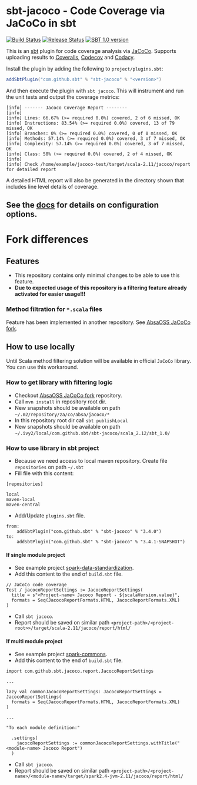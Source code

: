 # sbt-jacoco - Code Coverage via JaCoCo in sbt

[![Build Status](https://github.com/sbt/sbt-jacoco/workflows/CI/badge.svg)](https://github.com/sbt/sbt-jacoco/actions?workflow=CI)
[![Release Status](https://github.com/sbt/sbt-jacoco/workflows/Release/badge.svg)](https://github.com/sbt/sbt-jacoco/actions?workflow=Release)
[![SBT 1.0 version](https://maven-badges.herokuapp.com/maven-central/com.github.sbt/sbt-jacoco/badge.svg)](https://repo1.maven.org/maven2/com/github/sbt/sbt-jacoco_2.12_1.0/)

This is an [sbt](http://scala-sbt.org/) plugin for code coverage analysis via [JaCoCo](http://www.eclemma.org/jacoco/).
Supports uploading results to [Coveralls](https://coveralls.io), [Codecov](https://codecov.io) and [Codacy](https://www.codacy.com/).

Install the plugin by adding the following to `project/plugins.sbt`:

```scala
addSbtPlugin("com.github.sbt" % "sbt-jacoco" % "<version>")
```

And then execute the plugin with `sbt jacoco`. This will instrument and run the unit tests and output the coverage
metrics:

```
[info] ------- Jacoco Coverage Report --------
[info]
[info] Lines: 66.67% (>= required 0.0%) covered, 2 of 6 missed, OK
[info] Instructions: 83.54% (>= required 0.0%) covered, 13 of 79 missed, OK
[info] Branches: 0% (>= required 0.0%) covered, 0 of 0 missed, OK
[info] Methods: 57.14% (>= required 0.0%) covered, 3 of 7 missed, OK
[info] Complexity: 57.14% (>= required 0.0%) covered, 3 of 7 missed, OK
[info] Class: 50% (>= required 0.0%) covered, 2 of 4 missed, OK
[info]
[info] Check /home/example/jacoco-test/target/scala-2.11/jacoco/report for detailed report
```

A detailed HTML report will also be generated in the directory shown that includes line level details of coverage.

See the [docs](http://scala-sbt.org/sbt-jacoco) for details on configuration options.
-------------------------------------------------------------------------


# Fork differences
## Features
* This repository contains only minimal changes to be able to use this feature.
* **Due to expected usage of this repository is a filtering feature already activated for easier usage!!!**

### Method filtration for `*.scala` files
Feature has been implemented in another repository. See [AbsaOSS JaCoCo fork](https://github.com/AbsaOSS/jacoco).

## How to use locally
Until Scala method filtering solution will be available in official `JaCoCo` library. You can use this workaround.

### How to get library with filtering logic
- Checkout [AbsaOSS JaCoCo fork](https://github.com/AbsaOSS/jacoco) repository.
- Call `mvn install` in repository root dir.
- New snapshots should be available on path `~/.m2/repository/za/co/absa/jacoco/*`
- In this repository root dir call `sbt publishLocal`
- New snapshots should be available on path `~/.ivy2/local/com.github.sbt/sbt-jacoco/scala_2.12/sbt_1.0/`

### How to use library in sbt project
- Because we need access to local maven repository. Create file `repositories` on path `~/.sbt`
- Fill file with this content:
```
[repositories]

local
maven-local
maven-central
```
- Add/Update `plugins.sbt` file.
```
from:
    addSbtPlugin("com.github.sbt" % "sbt-jacoco" % "3.4.0")
to:
    addSbtPlugin("com.github.sbt" % "sbt-jacoco" % "3.4.1-SNAPSHOT")
```

#### If single module project
- See example project [spark-data-standardization](https://github.com/AbsaOSS/spark-data-standardization).
- Add this content to the end of `build.sbt` file.
```
// JaCoCo code coverage
Test / jacocoReportSettings := JacocoReportSettings(
  title = s"<Project-name> Jacoco Report - ${scalaVersion.value}",
  formats = Seq(JacocoReportFormats.HTML, JacocoReportFormats.XML)
)
```
- Call `sbt jacoco`.
- Report should be saved on similar path `<project-path>/<project-root>>/target/scala-2.11/jacoco/report/html/`

#### If multi module project
- See example project [spark-commons](https://github.com/AbsaOSS/spark-commons).
- Add this content to the end of `build.sbt` file.
```
import com.github.sbt.jacoco.report.JacocoReportSettings

...

lazy val commonJacocoReportSettings: JacocoReportSettings = JacocoReportSettings(
  formats = Seq(JacocoReportFormats.HTML, JacocoReportFormats.XML)
)

...

"To each module definition:"

  .settings(
    jacocoReportSettings := commonJacocoReportSettings.withTitle("<module-name> Jacoco Report")
  )

```
- Call `sbt jacoco`.
- Report should be saved on similar path `<project-path>/<project-name>/<module-name>/target/spark2.4-jvm-2.11/jacoco/report/html/`

